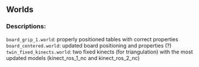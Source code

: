 ## Worlds

### Descriptions:
`board_grip_1.world`: properly positioned tables with correct properties
`board_centered.world`: updated board positioning and properties (?)
`twin_fixed_kinects.world`: two fixed kinects (for triangulation) with the most updated models (kinect_ros_1_nc and kinect_ros_2_nc)
